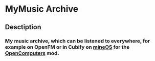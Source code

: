 # MyMusic Archive

## Desctiption
### My music archive, which can be listened to everywhere, for example on OpenFM or in Cubify on [mineOS](https://github.com/vberezinbadger/mineos) for the [OpenComputers](https://github.com/MightyPirates/OpenComputers) mod.
